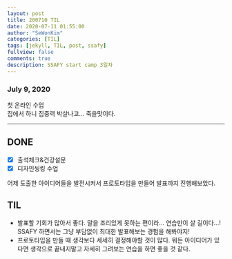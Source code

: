 ```yaml
---
layout: post
title: 200710 TIL
date: 2020-07-11 01:55:00
author: "SeWonKim"
categories: [TIL]
tags: [jekyll, TIL, post, ssafy]
fullview: false
comments: true
description: SSAFY start camp 3일차
---
```


### July 9, 2020

첫 온라인 수업  
집에서 하니 집중력 박살나고... 죽을맛이다.

---

## DONE

- [x] 출석체크&건강설문
- [x] 디자인씽킹 수업

어제 도출한 아이디어들을 발전시켜서 프로토타입을 만들어 발표까지 진행해보았다.

## TIL

- 발표할 기회가 많아서 좋다. 말을 조리있게 못하는 편이라... 연습만이 살 길이다...! SSAFY 하면서는 그냥 부담없이 최대한 발표해보는 경험을 해봐야지!
- 프로토타입을 만들 때 생각보다 세세히 결정해야할 것이 많다. 뭐든 아이디어가 있다면 생각으로 끝내지말고 자세히 그려보는 연습을 하면 좋을 것 같다.
